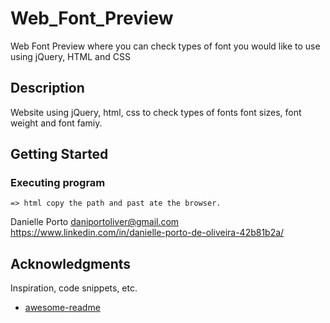 # Web_Font_Preview

Web Font Preview where you can check types of font you would like to use using jQuery, HTML and CSS


## Description

Website using jQuery, html, css to check types of fonts font sizes, font weight and font famiy. 

## Getting Started

### Executing program

```
=> html copy the path and past ate the browser.

```
Danielle Porto
daniportoliver@gmail.com
https://www.linkedin.com/in/danielle-porto-de-oliveira-42b81b2a/


## Acknowledgments

Inspiration, code snippets, etc.
* [awesome-readme](https://github.com/matiassingers/awesome-readme)

